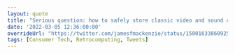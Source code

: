 ```yaml
---
layout: quote
title: "Serious question: how to safely store classic video and sound cards? Any recommendations?"
date: '2022-03-05 12:36:00:00'
overrideUrl: "https://twitter.com/jamesfmackenzie/status/1500163386092539910"
tags: [Consumer Tech, Retrocomputing, Tweets]
---
```


